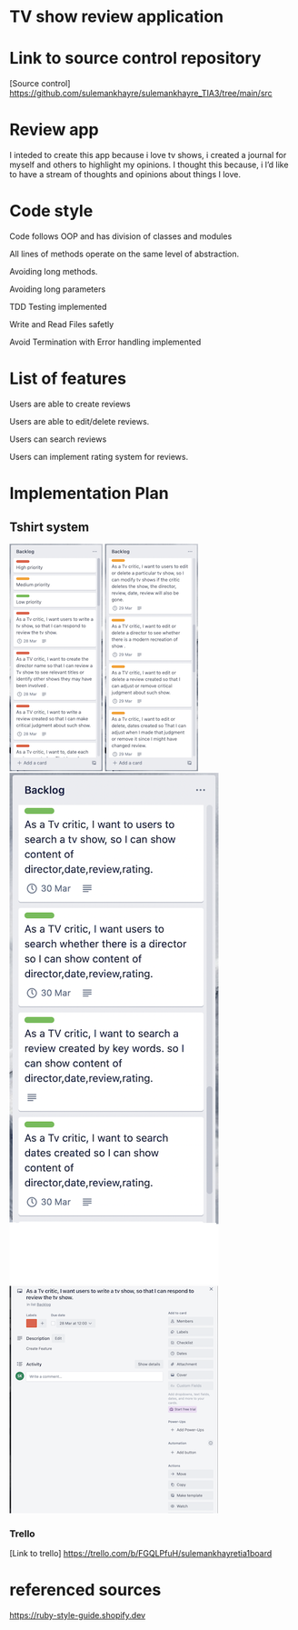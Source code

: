 # TV show review application

# Link to source control repository 

[Source control] https://github.com/sulemankhayre/sulemankhayre_TIA3/tree/main/src


#  Review  app

I inteded to create this app because i love tv shows, i created a journal for myself and others to highlight my opinions. I thought this because, i l’d like to have a stream of thoughts and opinions about things I love.


# Code style 

Code follows OOP and has division of classes and modules

All lines of methods operate on the same level of abstraction.

Avoiding long methods.

Avoiding long parameters

TDD Testing implemented

Write and Read Files safetly 

Avoid Termination with Error handling implemented

# List of features

Users are able to create reviews

Users are able to edit/delete reviews.

Users can  search reviews

Users can implement rating system for reviews.


# Implementation Plan

## Tshirt system 

![High-Priority](./docs/High-pri.png)
![Medium-Priority](./docs/Med-pri.png)
![Low-Priority](./docs/Low-pri.png)
![Log](./docs/Log.png)

### Trello

[Link to trello] 
https://trello.com/b/FGQLPfuH/sulemankhayretia1board




















# referenced sources 

https://ruby-style-guide.shopify.dev


